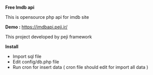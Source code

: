 **Free Imdb api**

This is opensource php api for imdb site

**Demo :**
https://imdbapi.peji.ir/

This project developed by peji framework


**Install**
- Import sql file
- Edit config/db.php file
- Run cron for insert data ( cron file should edit for import all data )